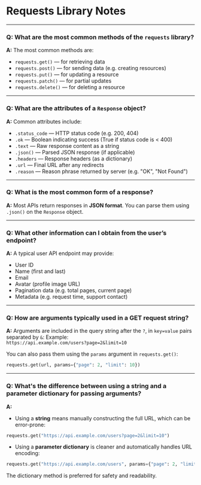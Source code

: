 
# Requests Library Notes

---

### Q: What are the most common methods of the `requests` library?
**A:**
The most common methods are:
- `requests.get()` — for retrieving data
- `requests.post()` — for sending data (e.g. creating resources)
- `requests.put()` — for updating a resource
- `requests.patch()` — for partial updates
- `requests.delete()` — for deleting a resource

---

### Q: What are the attributes of a `Response` object?
**A:**
Common attributes include:
- `.status_code` — HTTP status code (e.g. 200, 404)
- `.ok` — Boolean indicating success (True if status code is < 400)
- `.text` — Raw response content as a string
- `.json()` — Parsed JSON response (if applicable)
- `.headers` — Response headers (as a dictionary)
- `.url` — Final URL after any redirects
- `.reason` — Reason phrase returned by server (e.g. "OK", "Not Found")

---

### Q: What is the most common form of a response?
**A:**
Most APIs return responses in **JSON format**. You can parse them using `.json()` on the `Response` object.

---

### Q: What other information can I obtain from the user’s endpoint?
**A:**
A typical user API endpoint may provide:
- User ID
- Name (first and last)
- Email
- Avatar (profile image URL)
- Pagination data (e.g. total pages, current page)
- Metadata (e.g. request time, support contact)

---

### Q: How are arguments typically used in a GET request string?
**A:**
Arguments are included in the query string after the `?`, in `key=value` pairs separated by `&`:
Example:  
`https://api.example.com/users?page=2&limit=10`

You can also pass them using the `params` argument in `requests.get()`:
```python
requests.get(url, params={"page": 2, "limit": 10})
```

---

### Q: What's the difference between using a string and a parameter dictionary for passing arguments?
**A:**
- Using a **string** means manually constructing the full URL, which can be error-prone:
```python
requests.get("https://api.example.com/users?page=2&limit=10")
```

- Using a **parameter dictionary** is cleaner and automatically handles URL encoding:
```python
requests.get("https://api.example.com/users", params={"page": 2, "limit": 10})
```

The dictionary method is preferred for safety and readability.
